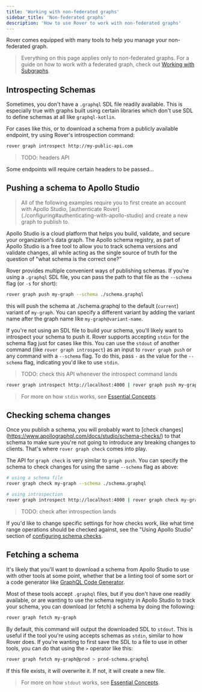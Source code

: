 ```yaml
---
title: 'Working with non-federated graphs'
sidebar_title: 'Non-federated graphs'
description: 'How to use Rover to work with non-federated graphs'
---
```


Rover comes equipped with many tools to help you manage your non-federated
graph.

> Everything on this page applies only to non-federated graphs. For a guide on
> how to work with a federated graph, check out [Working with Subgraphs](./subgraphs).

## Introspecting Schemas

Sometimes, you don't have a `.graphql` SDL file readily available. This is
especially true with graphs built using certain libraries which don't use SDL
to define schemas at all like `graphql-kotlin`.

For cases like this, or to download a schema from a publicly available endpoint,
try using Rover's introspection command:

```bash
rover graph introspect http://my-public-api.com
```

> TODO: headers API

Some endpoints will require certain headers to be passed...

## Pushing a schema to Apollo Studio

> All of the following examples require you to first create an account with
> Apollo Studio, [authenticate Rover]
> (./configuring#authenticating-with-apollo-studio) and create a new graph to
> publish to.

Apollo Studio is a cloud platform that helps you build, validate, and secure
your organization's data graph. The Apollo schema registry, as part of Apollo
Studio is a free tool to allow you to track schema versions and validate
changes, all while acting as the single source of truth for the question of
"what schema is the correct one?"

Rover provides multiple convenient ways of publishing schemas. If you're using
a `.graphql` SDL file, you can pass the path to that file as the `--schema` flag
(or `-s` for short):

```bash
rover graph push my-graph --schema ./schema.graphql
```

this will push the schema at ./schema.graphql to the default (`current`) variant
of `my-graph`. You can specify a different variant by adding the variant name
after the graph name like `my-graph@variant-name`.

If you're not using an SDL file to build your schema, you'll likely want to
introspect your schema to push it. Rover supports accepting `stdin` for the
schema flag just for cases like this. You can use the `stdout` of another
command (like `rover graph introspect`) as an input to `rover graph push` or any
command with a `--schema` flag. To do this, pass `-` as the value for the
`--schema` flag, indicating you'd like to use `stdin`.

> TODO: check this API whenever the introspect command lands

```sh
rover graph introspect http://localhost:4000 | rover graph push my-graph@dev --schema -
```

> For more on how `stdin` works, see [Essential Concepts](./essentials#using-stdin).

## Checking schema changes

Once you publish a schema, you will probably want to [check changes]
(https://www.apollographql.com/docs/studio/schema-checks/) to that schema to
make sure you're not going to introduce any breaking changes to clients. That's
where `rover graph check` comes into play.

The API for `graph check` is very similar to `graph push`. You can specify the
schema to check changes for using the same `--schema` flag as above:

```bash
# using a schema file
rover graph check my-graph --schema ./schema.graphql

# using introspection
rover graph introspect http://localhost:4000 | rover graph check my-graph --schema -
```

> TODO: check after introspection lands

If you'd like to change specific settings for how checks work, like what
time range operations should be checked against, see the "Using Apollo Studio"
section of [configuring schema checks](https://www.apollographql.com/docs/studio/check-configurations/#using-apollo-studio-recommended).

## Fetching a schema

It's likely that you'll want to download a schema from Apollo Studio to use with
other tools at some point, whether that be a linting tool of some sort or a code
generator like [GraphQL Code Generator](https://graphql-code-generator.com/).

Most of these tools accept `.graphql` files, but if you don't have one readily
available, or are wanting to use the schema registry in Apollo Studio to track
your schema, you can download (or fetch) a schema by doing the following:

```bash
rover graph fetch my-graph
```

By default, this command will output the downloaded SDL to `stdout`. This is
useful if the tool you're using accepts schemas as `stdin`, similar to how Rover
does. If you're wanting to first save the SDL to a file to use in other tools,
you can do that using the `>` operator like this:

```bash
rover graph fetch my-graph@prod > prod-schema.graphql
```

If this file exists, it will overwrite it. If not, it will create a new file.

> For more on how `stdout` works, see [Essential Concepts](./essentials#using-stdout).
